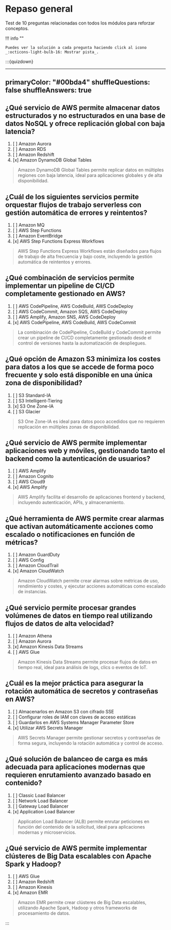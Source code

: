 # Repaso general

Test de 10 preguntas relacionadas con todos los módulos para reforzar conceptos.

!!! info ""

    Puedes ver la solución a cada pregunta haciendo click al icono _:octicons-light-bulb-16: Mostrar pista_.

:::{quizdown}

---
primaryColor: "#00bda4"
shuffleQuestions: false
shuffleAnswers: true
---

## ¿Qué servicio de AWS permite almacenar datos estructurados y no estructurados en una base de datos NoSQL y ofrece replicación global con baja latencia?

1. [ ] Amazon Aurora
2. [ ] Amazon RDS
3. [ ] Amazon Redshift
4. [x] Amazon DynamoDB Global Tables

> Amazon DynamoDB Global Tables permite replicar datos en múltiples regiones con baja latencia, ideal para aplicaciones globales y de alta disponibilidad.

## ¿Cuál de los siguientes servicios permite orquestar flujos de trabajo serverless con gestión automática de errores y reintentos?

1. [ ] Amazon MQ
2. [ ] AWS Step Functions
3. [ ] Amazon EventBridge
4. [x] AWS Step Functions Express Workflows

> AWS Step Functions Express Workflows están diseñados para flujos de trabajo de alta frecuencia y bajo coste, incluyendo la gestión automática de reintentos y errores.

## ¿Qué combinación de servicios permite implementar un pipeline de CI/CD completamente gestionado en AWS?

1. [ ] AWS CodePipeline, AWS CodeBuild, AWS CodeDeploy
2. [ ] AWS CodeCommit, Amazon SQS, AWS CodeDeploy
3. [ ] AWS Amplify, Amazon SNS, AWS CodeDeploy
4. [x] AWS CodePipeline, AWS CodeBuild, AWS CodeCommit

> La combinación de CodePipeline, CodeBuild y CodeCommit permite crear un pipeline de CI/CD completamente gestionado desde el control de versiones hasta la automatización de despliegues.

## ¿Qué opción de Amazon S3 minimiza los costes para datos a los que se accede de forma poco frecuente y solo está disponible en una única zona de disponibilidad?

1. [ ] S3 Standard-IA
2. [ ] S3 Intelligent-Tiering
3. [x] S3 One Zone-IA
4. [ ] S3 Glacier

> S3 One Zone-IA es ideal para datos poco accedidos que no requieren replicación en múltiples zonas de disponibilidad.

## ¿Qué servicio de AWS permite implementar aplicaciones web y móviles, gestionando tanto el backend como la autenticación de usuarios?

1. [ ] AWS Amplify
2. [ ] Amazon Cognito
3. [ ] AWS Cloud9
4. [x] AWS Amplify

> AWS Amplify facilita el desarrollo de aplicaciones frontend y backend, incluyendo autenticación, APIs, y almacenamiento.

## ¿Qué herramienta de AWS permite crear alarmas que activan automáticamente acciones como escalado o notificaciones en función de métricas?

1. [ ] Amazon GuardDuty
2. [ ] AWS Config
3. [ ] Amazon CloudTrail
4. [x] Amazon CloudWatch

> Amazon CloudWatch permite crear alarmas sobre métricas de uso, rendimiento y costes, y ejecutar acciones automáticas como escalado de instancias.

## ¿Qué servicio permite procesar grandes volúmenes de datos en tiempo real utilizando flujos de datos de alta velocidad?

1. [ ] Amazon Athena
2. [ ] Amazon Aurora
3. [x] Amazon Kinesis Data Streams
4. [ ] AWS Glue

> Amazon Kinesis Data Streams permite procesar flujos de datos en tiempo real, ideal para análisis de logs, clics o eventos de IoT.

## ¿Cuál es la mejor práctica para asegurar la rotación automática de secretos y contraseñas en AWS?

1. [ ] Almacenarlos en Amazon S3 con cifrado SSE
2. [ ] Configurar roles de IAM con claves de acceso estáticas
3. [ ] Guardarlos en AWS Systems Manager Parameter Store
4. [x] Utilizar AWS Secrets Manager

> AWS Secrets Manager permite gestionar secretos y contraseñas de forma segura, incluyendo la rotación automática y control de acceso.

## ¿Qué solución de balanceo de carga es más adecuada para aplicaciones modernas que requieren enrutamiento avanzado basado en contenido?

1. [ ] Classic Load Balancer
2. [ ] Network Load Balancer
3. [ ] Gateway Load Balancer
4. [x] Application Load Balancer

> Application Load Balancer (ALB) permite enrutar peticiones en función del contenido de la solicitud, ideal para aplicaciones modernas y microservicios.

## ¿Qué servicio de AWS permite implementar clústeres de Big Data escalables con Apache Spark y Hadoop?

1. [ ] AWS Glue
2. [ ] Amazon Redshift
3. [ ] Amazon Kinesis
4. [x] Amazon EMR

> Amazon EMR permite crear clústeres de Big Data escalables, utilizando Apache Spark, Hadoop y otros frameworks de procesamiento de datos.

:::
